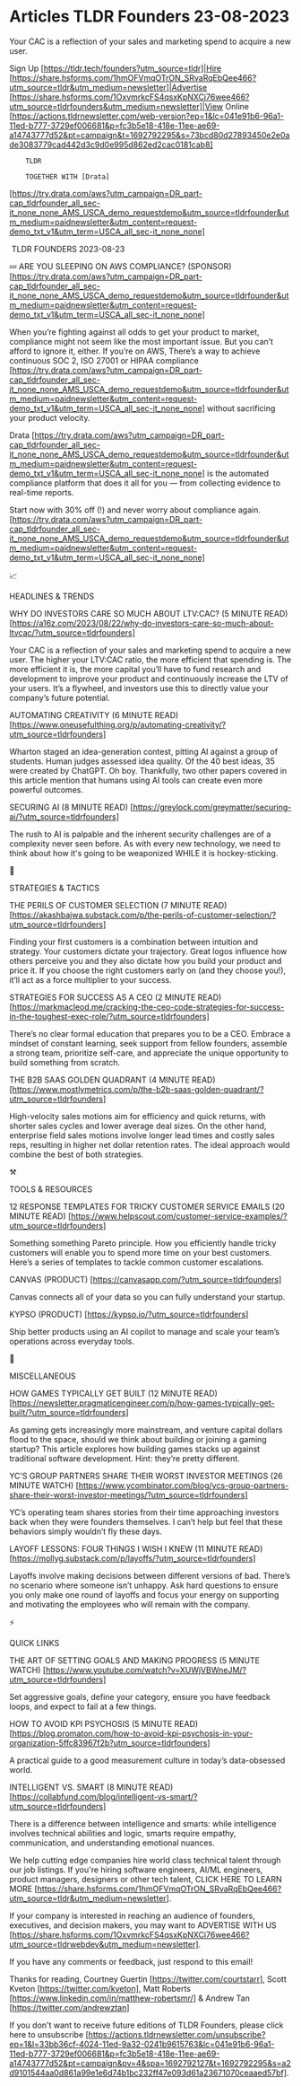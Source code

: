 # Articles TLDR Founders 23-08-2023

Your CAC is a reflection of your sales and marketing spend to acquire
a new user.  

Sign Up [https://tldr.tech/founders?utm_source=tldr]|Hire
[https://share.hsforms.com/1hmOFVmqOTrON_SRvaRqEbQee466?utm_source=tldr&utm_medium=newsletter]|Advertise
[https://share.hsforms.com/1OxvmrkcFS4qsxKpNXCi76wee466?utm_source=tldrfounders&utm_medium=newsletter]|View
Online
[https://actions.tldrnewsletter.com/web-version?ep=1&lc=041e91b6-96a1-11ed-b777-3729ef006681&p=fc3b5e18-418e-11ee-ae69-a14743777d52&pt=campaign&t=1692792295&s=73bcd80d27893450e2e0ade3083779cad442d3c9d0e995d862ed2cac0181cab8]


		TLDR 

		TOGETHER WITH [Drata]
[https://try.drata.com/aws?utm_campaign=DR_part-cap_tldrfounder_all_sec-it_none_none_AMS_USCA_demo_requestdemo&utm_source=tldrfounder&utm_medium=paidnewsletter&utm_content=request-demo_txt_v1&utm_term=USCA_all_sec-it_none_none]

 TLDR FOUNDERS 2023-08-23

💤 ARE YOU SLEEPING ON AWS COMPLIANCE? (SPONSOR)
[https://try.drata.com/aws?utm_campaign=DR_part-cap_tldrfounder_all_sec-it_none_none_AMS_USCA_demo_requestdemo&utm_source=tldrfounder&utm_medium=paidnewsletter&utm_content=request-demo_txt_v1&utm_term=USCA_all_sec-it_none_none]

When you’re fighting against all odds to get your product to market,
compliance might not seem like the most important issue. But you
can’t afford to ignore it, either.
If you’re on AWS, There’s a way to achieve continuous SOC 2, ISO
27001 or HIPAA compliance
[https://try.drata.com/aws?utm_campaign=DR_part-cap_tldrfounder_all_sec-it_none_none_AMS_USCA_demo_requestdemo&utm_source=tldrfounder&utm_medium=paidnewsletter&utm_content=request-demo_txt_v1&utm_term=USCA_all_sec-it_none_none]
without sacrificing your product velocity.

Drata
[https://try.drata.com/aws?utm_campaign=DR_part-cap_tldrfounder_all_sec-it_none_none_AMS_USCA_demo_requestdemo&utm_source=tldrfounder&utm_medium=paidnewsletter&utm_content=request-demo_txt_v1&utm_term=USCA_all_sec-it_none_none]
is the automated compliance platform that does it all for you — from
collecting evidence to real-time reports.

Start now with 30% off (!) and never worry about compliance again.
[https://try.drata.com/aws?utm_campaign=DR_part-cap_tldrfounder_all_sec-it_none_none_AMS_USCA_demo_requestdemo&utm_source=tldrfounder&utm_medium=paidnewsletter&utm_content=request-demo_txt_v1&utm_term=USCA_all_sec-it_none_none]

📈 

HEADLINES & TRENDS

WHY DO INVESTORS CARE SO MUCH ABOUT LTV:CAC? (5 MINUTE READ)
[https://a16z.com/2023/08/22/why-do-investors-care-so-much-about-ltvcac/?utm_source=tldrfounders]

Your CAC is a reflection of your sales and marketing spend to acquire
a new user. The higher your LTV:CAC ratio, the more efficient that
spending is. The more efficient it is, the more capital you’ll have
to fund research and development to improve your product and
continuously increase the LTV of your users. It’s a flywheel, and
investors use this to directly value your company’s future
potential. 

AUTOMATING CREATIVITY (6 MINUTE READ)
[https://www.oneusefulthing.org/p/automating-creativity/?utm_source=tldrfounders]

Wharton staged an idea-generation contest, pitting AI against a group
of students. Human judges assessed idea quality. Of the 40 best ideas,
35 were created by ChatGPT. Oh boy. Thankfully, two other papers
covered in this article mention that humans using AI tools can create
even more powerful outcomes. 

SECURING AI (8 MINUTE READ)
[https://greylock.com/greymatter/securing-ai/?utm_source=tldrfounders]

The rush to AI is palpable and the inherent security challenges are of
a complexity never seen before. As with every new technology, we need
to think about how it's going to be weaponized WHILE it is
hockey-sticking. 

🧠 

STRATEGIES & TACTICS

THE PERILS OF CUSTOMER SELECTION (7 MINUTE READ)
[https://akashbajwa.substack.com/p/the-perils-of-customer-selection/?utm_source=tldrfounders]

Finding your first customers is a combination between intuition and
strategy. Your customers dictate your trajectory. Great logos
influence how others perceive you and they also dictate how you build
your product and price it. If you choose the right customers early on
(and they choose you!), it’ll act as a force multiplier to your
success. 

STRATEGIES FOR SUCCESS AS A CEO (2 MINUTE READ)
[https://markmacleod.me/cracking-the-ceo-code-strategies-for-success-in-the-toughest-exec-role/?utm_source=tldrfounders]

There’s no clear formal education that prepares you to be a CEO.
Embrace a mindset of constant learning, seek support from fellow
founders, assemble a strong team, prioritize self-care, and appreciate
the unique opportunity to build something from scratch. 

THE B2B SAAS GOLDEN QUADRANT (4 MINUTE READ)
[https://www.mostlymetrics.com/p/the-b2b-saas-golden-quadrant/?utm_source=tldrfounders]

High-velocity sales motions aim for efficiency and quick returns, with
shorter sales cycles and lower average deal sizes. On the other hand,
enterprise field sales motions involve longer lead times and costly
sales reps, resulting in higher net dollar retention rates. The ideal
approach would combine the best of both strategies. 

⚒️ 

TOOLS & RESOURCES

12 RESPONSE TEMPLATES FOR TRICKY CUSTOMER SERVICE EMAILS (20 MINUTE
READ)
[https://www.helpscout.com/customer-service-examples/?utm_source=tldrfounders]

Something something Pareto principle. How you efficiently handle
tricky customers will enable you to spend more time on your best
customers. Here’s a series of templates to tackle common customer
escalations. 

CANVAS (PRODUCT) [https://canvasapp.com/?utm_source=tldrfounders]

Canvas connects all of your data so you can fully understand your
startup. 

KYPSO (PRODUCT) [https://kypso.io/?utm_source=tldrfounders]

Ship better products using an AI copilot to manage and scale your
team’s operations across everyday tools. 

🎁 

MISCELLANEOUS

HOW GAMES TYPICALLY GET BUILT (12 MINUTE READ)
[https://newsletter.pragmaticengineer.com/p/how-games-typically-get-built/?utm_source=tldrfounders]

As gaming gets increasingly more mainstream, and venture capital
dollars flood to the space, should we think about building or joining
a gaming startup? This article explores how building games stacks up
against traditional software development. Hint: they’re pretty
different. 

YC’S GROUP PARTNERS SHARE THEIR WORST INVESTOR MEETINGS (26 MINUTE
WATCH)
[https://www.ycombinator.com/blog/ycs-group-partners-share-their-worst-investor-meetings/?utm_source=tldrfounders]

YC’s operating team shares stories from their time approaching
investors back when they were founders themselves. I can’t help but
feel that these behaviors simply wouldn’t fly these days. 

LAYOFF LESSONS: FOUR THINGS I WISH I KNEW (11 MINUTE READ)
[https://mollyg.substack.com/p/layoffs/?utm_source=tldrfounders]

Layoffs involve making decisions between different versions of bad.
There’s no scenario where someone isn’t unhappy. Ask hard
questions to ensure you only make one round of layoffs and focus your
energy on supporting and motivating the employees who will remain with
the company. 

⚡ 

QUICK LINKS

THE ART OF SETTING GOALS AND MAKING PROGRESS (5 MINUTE WATCH)
[https://www.youtube.com/watch?v=XUWjVBWneJM/?utm_source=tldrfounders]

Set aggressive goals, define your category, ensure you have feedback
loops, and expect to fail at a few things. 

HOW TO AVOID KPI PSYCHOSIS (5 MINUTE READ)
[https://blog.promaton.com/how-to-avoid-kpi-psychosis-in-your-organization-5ffc83967f2b?utm_source=tldrfounders]

A practical guide to a good measurement culture in today’s
data-obsessed world. 

INTELLIGENT VS. SMART (8 MINUTE READ)
[https://collabfund.com/blog/intelligent-vs-smart/?utm_source=tldrfounders]

There is a difference between intelligence and smarts: while
intelligence involves technical abilities and logic, smarts require
empathy, communication, and understanding emotional nuances. 

 We help cutting edge companies hire world class technical talent
through our job listings. If you're hiring software engineers, AI/ML
engineers, product managers, designers or other tech talent, CLICK
HERE TO LEARN MORE
[https://share.hsforms.com/1hmOFVmqOTrON_SRvaRqEbQee466?utm_source=tldr&utm_medium=newsletter].


If your company is interested in reaching an audience of founders,
executives, and decision makers, you may want to ADVERTISE WITH US
[https://share.hsforms.com/1OxvmrkcFS4qsxKpNXCi76wee466?utm_source=tldrwebdev&utm_medium=newsletter].


If you have any comments or feedback, just respond to this email! 

Thanks for reading, 
Courtney Guertin [https://twitter.com/courtstarr], Scott Kveton
[https://twitter.com/kveton], Matt Roberts
[https://www.linkedin.com/in/matthew-robertsmr/] & Andrew Tan
[https://twitter.com/andrewztan] 

If you don't want to receive future editions of TLDR Founders,
please click here to unsubscribe
[https://actions.tldrnewsletter.com/unsubscribe?ep=1&l=33bb36cf-4024-11ed-9a32-0241b9615763&lc=041e91b6-96a1-11ed-b777-3729ef006681&p=fc3b5e18-418e-11ee-ae69-a14743777d52&pt=campaign&pv=4&spa=1692792127&t=1692792295&s=a2d9101544aa0d861a99e1e6d74b1bc232ff47e093d61a23671070ceaaed57bf].